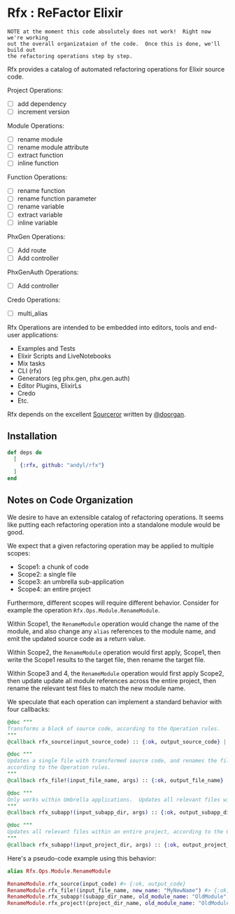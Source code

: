 # Rfx : ReFactor Elixir

```
NOTE at the moment this code absolutely does not work!  Right now we're working
out the overall organizataion of the code.  Once this is done, we'll build out
the refactoring operations step by step.
```

Rfx provides a catalog of automated refactoring operations for Elixir source
code.  

Project Operations:

- [ ] add dependency
- [ ] increment version

Module Operations:

- [ ] rename module
- [ ] rename module attribute
- [ ] extract function
- [ ] inline function

Function Operations:

- [ ] rename function
- [ ] rename function parameter
- [ ] rename variable
- [ ] extract variable
- [ ] inline variable

PhxGen Operations:

- [ ] Add route
- [ ] Add controller

PhxGenAuth Operations:

- [ ] Add controller

Credo Operations:

- [ ] multi_alias

Rfx Operations are intended to be embedded into editors, tools and end-user
applications:

- Examples and Tests
- Elixir Scripts and LiveNotebooks
- Mix tasks
- CLI (rfx)
- Generators (eg phx.gen, phx.gen.auth)
- Editor Plugins, ElixirLs
- Credo
- Etc.

Rfx depends on the excellent [Sourceror](http://github.com/doorgan/sourceror)
written by [@doorgan](http://github.com/doorgan).

## Installation

```elixir
def deps do
  [
    {:rfx, github: "andyl/rfx"}
  ]
end
```

## Notes on Code Organization

We desire to have an extensible catalog of refactoring operations.  It seems
like putting each refactoring operation into a standalone module would be good.

We expect that a given refactoring operation may be applied to multiple scopes:
- Scope1: a chunk of code
- Scope2: a single file
- Scope3: an umbrella sub-application
- Scope4: an entire project

Furthermore, different scopes will require different behavior.  Consider for
example the operation `Rfx.Ops.Module.RenameModule`.

Within Scope1, the `RenameModule` operation would change the name of the
module, and also change any `alias` references to the module name, and emit the
updated source code as a return value.

Within Scope2, the `RenameModule` operation would first apply, Scope1, then
write the Scope1 results to the target file, then rename the target file.

Within Scope3 and 4, the `RenameModule` operation would first apply Scope2,
then update update all module references across the entire project, then rename
the relevant test files to match the new module name. 

We speculate that each operation can implement a standard behavior with four
callbacks:

```elixir
@doc """
Transforms a block of source code, according to the Operation rules.
"""
@callback rfx_source(input_source_code) :: {:ok, output_source_code} | {:error, String.t}

@doc """
Updates a single file with transformed source code, and renames the file
according to the Operation rules.
"""
@callback rfx_file!(input_file_name, args) :: {:ok, output_file_name} | {:error, String.t}

@doc """
Only works within Umbrella applications.  Updates all relevant files within a subapp, according to the Operation rules.
"""
@callback rfx_subapp!(input_subapp_dir, args) :: {:ok, output_subapp_dir, [updated_file_list]} | {:error, String.t}

@doc """
Updates all relevant files within an entire project, according to the Operation rules.
"""
@callback rfx_subapp!(input_project_dir, args) :: {:ok, output_project_dir, [updated_file_list]} | {:error, String.t}
```

Here's a pseudo-code example using this behavior:

```elixir
alias Rfx.Ops.Module.RenameModule

RenameModule.rfx_source(input_code) #> {:ok, output_code}
RenameModule.rfx_file!(input_file_name, new_name: "MyNewName") #> {:ok, output_file_name}
RenameModule.rfx_subapp!(subapp_dir_name, old_module_name: "OldModule", new_module_name: "NewModule") #> {:ok, subapp_dir_name, [list_of_updated_files]}
RenameModule.rfx_project!(project_dir_name, old_module_name: "OldModule", new_module_name: "NewModule") #> {:ok, project_dir_name, [list_of_updated_files]}
```

